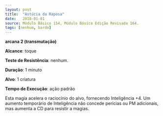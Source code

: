 ```yaml
---
layout: post
title:  "Astúcia da Raposa"
date:   2018-01-01
source: Módulo Básico 154, Módulo Básico Edição Revisada 164.
tags: [nenhum, bardo]
---
```


**arcana 2 (transmutação)**

**Alcance**: toque

**Teste de Resistência**: nenhum.

**Duração**: 1 minuto

**Alvo**: 1 criatura

**Tempo de Execução**: ação padrão

Esta magia acelera o raciocínio do alvo, fornecendo Inteligência +4. Um aumento temporário de Inteligência não concede perícias ou PM adicionais, mas aumenta a CD para resistir a magias.
